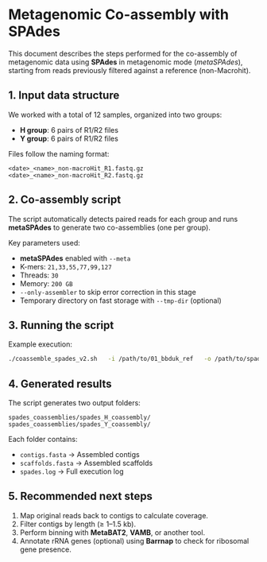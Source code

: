 # Metagenomic Co-assembly with SPAdes

This document describes the steps performed for the co-assembly of metagenomic data using **SPAdes** in metagenomic mode (*metaSPAdes*), starting from reads previously filtered against a reference (non-Macrohit).

## 1. Input data structure
We worked with a total of 12 samples, organized into two groups:
- **H group**: 6 pairs of R1/R2 files
- **Y group**: 6 pairs of R1/R2 files

Files follow the naming format:
```
<date>_<name>_non-macroHit_R1.fastq.gz
<date>_<name>_non-macroHit_R2.fastq.gz
```

## 2. Co-assembly script
The script automatically detects paired reads for each group and runs **metaSPAdes** to generate two co-assemblies (one per group).

Key parameters used:
- **metaSPAdes** enabled with `--meta`
- K-mers: `21,33,55,77,99,127`
- Threads: `30`
- Memory: `200 GB`
- `--only-assembler` to skip error correction in this stage
- Temporary directory on fast storage with `--tmp-dir` (optional)

## 3. Running the script
Example execution:
```bash
./coassemble_spades_v2.sh   -i /path/to/01_bbduk_ref   -o /path/to/spades_coassemblies   -t 30 -m 200   --kmers 21,33,55,77,99,127   --meta   --tmp-dir /path/to/tmp
```

## 4. Generated results
The script generates two output folders:
```
spades_coassemblies/spades_H_coassembly/
spades_coassemblies/spades_Y_coassembly/
```
Each folder contains:
- `contigs.fasta` → Assembled contigs
- `scaffolds.fasta` → Assembled scaffolds
- `spades.log` → Full execution log

## 5. Recommended next steps
1. Map original reads back to contigs to calculate coverage.
2. Filter contigs by length (≥ 1–1.5 kb).
3. Perform binning with **MetaBAT2**, **VAMB**, or another tool.
4. Annotate rRNA genes (optional) using **Barrnap** to check for ribosomal gene presence.
